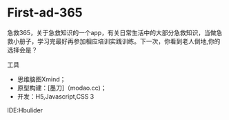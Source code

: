 # First-ad-365
急救365，关于急救知识的一个app，有关日常生活中的大部分急救知识，当做急救小册子，学习完最好再参加相应培训实践训练。下一次，你看到老人倒地,你的选择会是？

工具

* 思维脑图Xmind；
* 原型构建：[墨刀]（modao.cc)；
* 开发：H5,Javascript,CSS 3

IDE:Hbulider 

